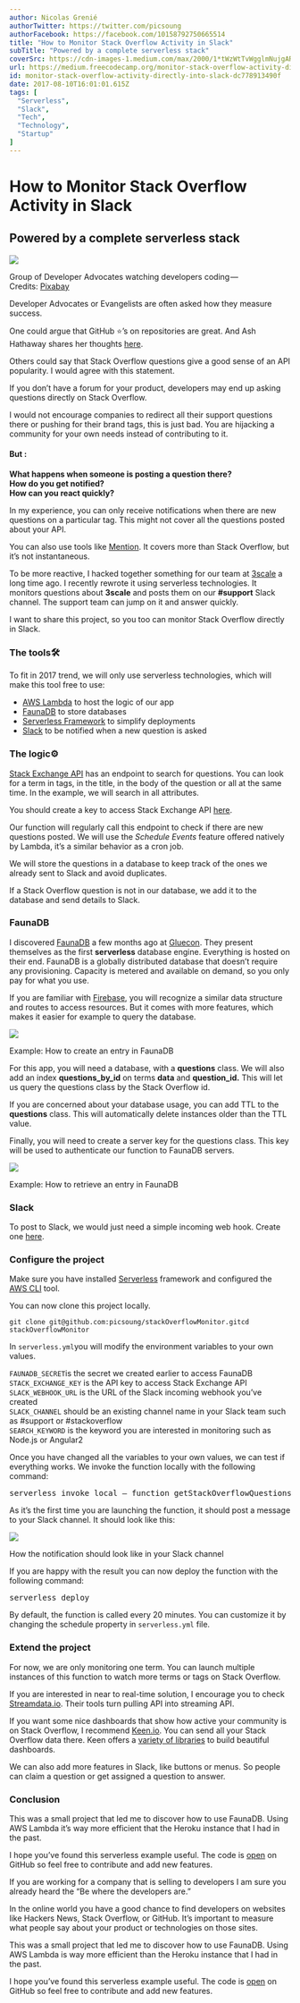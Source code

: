 ```yaml
---
author: Nicolas Grenié
authorTwitter: https://twitter.com/picsoung
authorFacebook: https://facebook.com/10158792750665514
title: "How to Monitor Stack Overflow Activity in Slack"
subTitle: "Powered by a complete serverless stack"
coverSrc: https://cdn-images-1.medium.com/max/2000/1*tWzWtTvWgglmNujgAREraA.jpeg
url: https://medium.freecodecamp.org/monitor-stack-overflow-activity-directly-into-slack-dc778913490f
id: monitor-stack-overflow-activity-directly-into-slack-dc778913490f
date: 2017-08-10T16:01:01.615Z
tags: [
  "Serverless",
  "Slack",
  "Tech",
  "Technology",
  "Startup"
]
---
```

# How to Monitor Stack Overflow Activity in Slack

## Powered by a complete serverless stack







![](https://cdn-images-1.medium.com/max/2000/1*tWzWtTvWgglmNujgAREraA.jpeg)

Group of Developer Advocates watching developers coding — Credits: [Pixabay](https://pixabay.com/en/meerkat-snout-baby-mammal-guard-275967/)







Developer Advocates or Evangelists are often asked how they measure success.

One could argue that GitHub ⭐️’s on repositories are great. And Ash Hathaway shares her thoughts [here](https://medium.com/@ash_hathaway/developer-evangelism-and-github-metrics-7e1c0a9d2fe2).

Others could say that Stack Overflow questions give a good sense of an API popularity. I would agree with this statement.

If you don’t have a forum for your product, developers may end up asking questions directly on Stack Overflow.

I would not encourage companies to redirect all their support questions there or pushing for their brand tags, this is just bad. You are hijacking a community for your own needs instead of contributing to it.

#### But :

**What happens when someone is posting a question there?  
How do you get notified?  
How can you react quickly?**

In my experience, you can only receive notifications when there are new questions on a particular tag. This might not cover all the questions posted about your API.

You can also use tools like [Mention](http://mention.net/). It covers more than Stack Overflow, but it’s not instantaneous.

To be more reactive, I hacked together something for our team at [3scale](http://3scale.net/) a long time ago. I recently rewrote it using serverless technologies. It monitors questions about **3scale** and posts them on our **#support** Slack channel. The support team can jump on it and answer quickly.

I want to share this project, so you too can monitor Stack Overflow directly in Slack.

### The tools🛠

To fit in 2017 trend, we will only use serverless technologies, which will make this tool free to use:  
- [AWS Lambda](https://aws.amazon.com/lambda/) to host the logic of our app  
- [FaunaDB](http://faunadb.com) to store databases  
- [Serverless Framework](http://serverless.com) to simplify deployments  
- [Slack](http://slack.com) to be notified when a new question is asked

### The logic⚙️

[Stack Exchange API](https://api.stackexchange.com/docs) has an endpoint to search for questions. You can look for a term in tags, in the title, in the body of the question or all at the same time. In the example, we will search in all attributes.

You should create a key to access Stack Exchange API [here](https://stackapps.com/apps/oauth/register).

Our function will regularly call this endpoint to check if there are new questions posted. We will use the _Schedule Events_ feature offered natively by Lambda, it’s a similar behavior as a cron job.

We will store the questions in a database to keep track of the ones we already sent to Slack and avoid duplicates.

If a Stack Overflow question is not in our database, we add it to the database and send details to Slack.

### FaunaDB

I discovered [FaunaDB](http://faunadb.com) a few months ago at [Gluecon](http://gluecon.com). They present themselves as the first **serverless** database engine. Everything is hosted on their end. FaunaDB is a globally distributed database that doesn’t require any provisioning. Capacity is metered and available on demand, so you only pay for what you use.

If you are familiar with [Firebase](http://firebase.com), you will recognize a similar data structure and routes to access resources. But it comes with more features, which makes it easier for example to query the database.



![](https://cdn-images-1.medium.com/max/1600/1*0pxmiU6sfl1i-Zi3Z39LEw.png)

Example: How to create an entry in FaunaDB



For this app, you will need a database, with a **questions** class. We will also add an index **questions_by_id** on terms **data** and **question_id.** This will let us query the questions class by the Stack Overflow id.

If you are concerned about your database usage, you can add TTL to the **questions** class. This will automatically delete instances older than the TTL value.

Finally, you will need to create a server key for the questions class. This key will be used to authenticate our function to FaunaDB servers.



![](https://cdn-images-1.medium.com/max/1600/1*5qAmmrJkz9vsu3veKnkJoQ.png)

Example: How to retrieve an entry in FaunaDB



### Slack

To post to Slack, we would just need a simple incoming web hook. Create one [here](https://my.slack.com/services/new/incoming-webhook/).

### Configure the project

Make sure you have installed [Serverless](http://serverless.com) framework and configured the [AWS CLI](https://aws.amazon.com/cli/) tool.

You can now clone this project locally.

    git clone git@github.com:picsoung/stackOverflowMonitor.gitcd stackOverflowMonitor

In `serverless.yml`you will modify the environment variables to your own values.

`FAUNADB_SECRET`is the secret we created earlier to access FaunaDB  
`STACK_EXCHANGE_KEY` is the API key to access Stack Exchange API  
`SLACK_WEBHOOK_URL` is the URL of the Slack incoming webhook you’ve created   
`SLACK_CHANNEL` should be an existing channel name in your Slack team such as #support or #stackoverflow  
`SEARCH_KEYWORD` is the keyword you are interested in monitoring such as Node.js or Angular2

Once you have changed all the variables to your own values, we can test if everything works. We invoke the function locally with the following command:

<pre name="076b" id="076b" class="graf graf--pre graf-after--p">serverless invoke local — function getStackOverflowQuestions</pre>

As it’s the first time you are launching the function, it should post a message to your Slack channel. It should look like this:



![](https://cdn-images-1.medium.com/max/1600/1*gWayFFnCGTPnj8YgfqQlJA.png)

How the notification should look like in your Slack channel



If you are happy with the result you can now deploy the function with the following command:

<pre name="021f" id="021f" class="graf graf--pre graf-after--p">serverless deploy</pre>

By default, the function is called every 20 minutes. You can customize it by changing the schedule property in `serverless.yml` file.

### Extend the project

For now, we are only monitoring one term. You can launch multiple instances of this function to watch more terms or tags on Stack Overflow.

If you are interested in near to real-time solution, I encourage you to check [Streamdata.io](http://streamdata.io/). Their tools turn pulling API into streaming API.

If you want some nice dashboards that show how active your community is on Stack Overflow, I recommend [Keen.io](http://keen.io/). You can send all your Stack Overflow data there. Keen offers a [variety of libraries](https://keen.github.io/dashboards/) to build beautiful dashboards.

We can also add more features in Slack, like buttons or menus. So people can claim a question or get assigned a question to answer.

### Conclusion

This was a small project that led me to discover how to use FaunaDB. Using AWS Lambda it’s way more efficient that the Heroku instance that I had in the past.

I hope you’ve found this serverless example useful. The code is [open](https://github.com/picsoung/stackoverflowmonitor) on GitHub so feel free to contribute and add new features.

If you are working for a company that is selling to developers I am sure you already heard the “Be where the developers are.”

In the online world you have a good chance to find developers on websites like Hackers News, Stack Overflow, or GitHub. It’s important to measure what people say about your product or technologies on those sites.

This was a small project that led me to discover how to use FaunaDB. Using AWS Lambda is way more efficient than the Heroku instance that I had in the past.

I hope you’ve found this serverless example useful. The code is [open](https://github.com/picsoung/stackoverflowmonitor) on GitHub so feel free to contribute and add new features.








